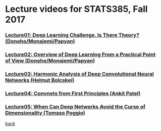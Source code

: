
# Lecture videos for STATS385, Fall 2017


### [Lecture01: Deep Learning Challenge. Is There Theory? (Donoho/Monajemi/Papyan)]( https://www.youtube.com/watch?v=KrTqxmS1-L4)

### [Lecture02: Overview of Deep Learning From a Practical Point of View (Donoho/Monajemi/Papyan)](https://www.youtube.com/watch?v=VsBFt_-h5QA)

### [Lecture03: Harmonic Analysis of Deep Convolutional Neural Networks (Helmut Bolcskei)](https://www.youtube.com/watch?v=oCohnBbmpLA)

### [Lecture04: Convnets from First Principles (Ankit Patel)](https://www.youtube.com/watch?v=uIVPo5eyhE0&feature=youtu.be)

### [Lecture05: When Can Deep Networks Avoid the Curse of Dimensionality (Tomaso Poggio)](https://www.youtube.com/watch?v=xclYsBlB9Wg&feature=youtu.be)


[back](./)
